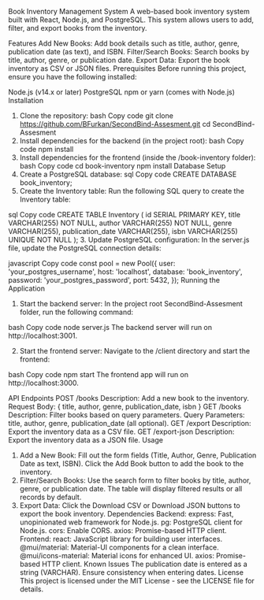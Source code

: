 Book Inventory Management System
A web-based book inventory system built with React, Node.js, and PostgreSQL. This system allows users to add, filter, and export books from the inventory.

Features
Add New Books: Add book details such as title, author, genre, publication date (as text), and ISBN.
Filter/Search Books: Search books by title, author, genre, or publication date.
Export Data: Export the book inventory as CSV or JSON files.
Prerequisites
Before running this project, ensure you have the following installed:

Node.js (v14.x or later)
PostgreSQL
npm or yarn (comes with Node.js)
Installation
1. Clone the repository:
bash
Copy code
git clone https://github.com/BFurkan/SecondBind-Assesment.git
cd SecondBind-Assesment
2. Install dependencies for the backend (in the project root):
bash
Copy code
npm install
3. Install dependencies for the frontend (inside the /book-inventory folder):
bash
Copy code
cd book-inventory
npm install
Database Setup
1. Create a PostgreSQL database:
sql
Copy code
CREATE DATABASE book_inventory;
2. Create the Inventory table:
Run the following SQL query to create the Inventory table:

sql
Copy code
CREATE TABLE Inventory (
  id SERIAL PRIMARY KEY,
  title VARCHAR(255) NOT NULL,
  author VARCHAR(255) NOT NULL,
  genre VARCHAR(255),
  publication_date VARCHAR(255),
  isbn VARCHAR(255) UNIQUE NOT NULL
);
3. Update PostgreSQL configuration:
In the server.js file, update the PostgreSQL connection details:

javascript
Copy code
const pool = new Pool({
  user: 'your_postgres_username',
  host: 'localhost',
  database: 'book_inventory',
  password: 'your_postgres_password',
  port: 5432,
});
Running the Application
1. Start the backend server:
In the project root SecondBind-Assesment folder, run the following command:

bash
Copy code
node server.js
The backend server will run on http://localhost:3001.

2. Start the frontend server:
Navigate to the /client directory and start the frontend:

bash
Copy code
npm start
The frontend app will run on http://localhost:3000.

API Endpoints
POST /books
Description: Add a new book to the inventory.
Request Body: { title, author, genre, publication_date, isbn }
GET /books
Description: Filter books based on query parameters.
Query Parameters: title, author, genre, publication_date (all optional).
GET /export
Description: Export the inventory data as a CSV file.
GET /export-json
Description: Export the inventory data as a JSON file.
Usage
1. Add a New Book:
Fill out the form fields (Title, Author, Genre, Publication Date as text, ISBN).
Click the Add Book button to add the book to the inventory.
2. Filter/Search Books:
Use the search form to filter books by title, author, genre, or publication date.
The table will display filtered results or all records by default.
3. Export Data:
Click the Download CSV or Download JSON buttons to export the book inventory.
Dependencies
Backend:
express: Fast, unopinionated web framework for Node.js.
pg: PostgreSQL client for Node.js.
cors: Enable CORS.
axios: Promise-based HTTP client.
Frontend:
react: JavaScript library for building user interfaces.
@mui/material: Material-UI components for a clean interface.
@mui/icons-material: Material icons for enhanced UI.
axios: Promise-based HTTP client.
Known Issues
The publication date is entered as a string (VARCHAR). Ensure consistency when entering dates.
License
This project is licensed under the MIT License - see the LICENSE file for details.
